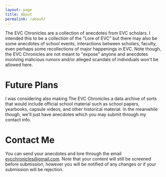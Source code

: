 ```yaml
---
layout: page
title: About
permalink: /about/
---
```


The EVC Chronicles are a collection of anecdotes from EVC scholars. I intended this to be a collection of the "Lore of EVC" but there may also be some anecdotes of school events, interactions between scholars, faculty, even perhaps some recollections of major happenings in EVC. Note though, the EVC Chronicles are not meant to "expose" anyone and anecdotes involving malicious rumors and/or alleged scandals of individuals won't be allowed here.

# Future Plans
I was considering also making The EVC Chronicles a data archive of sorts that would include official school material such as school papers, yearbooks, capsule videos, and other historical material. In the meanwhile though, we'll just have anecdotes which you may submit through my contact info.

# Contact Me
You can send your anecdotes and lore through the email evcchronicles@gmail.com. Note that your content will still be screened before submission, however you will be notified of any changes or if your submission will be rejection.